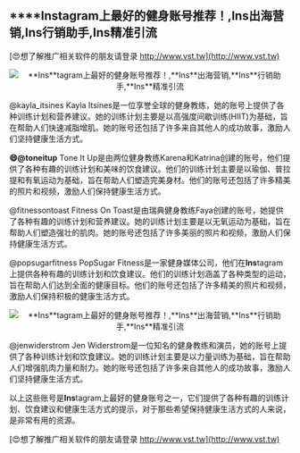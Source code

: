 ## ****Ins**tagram上最好的健身账号推荐！,**Ins**出海营销,**Ins**行销助手,**Ins**精准引流**

[😍想了解推广相关软件的朋友请登录 http://www.vst.tw](http://www.vst.tw)

 <center><img src="https://vst.tw/MP4/tuiguang/png/1.png" alt="**Ins**tagram上最好的健身账号推荐！,**Ins**出海营销,**Ins**行销助手,**Ins**精准引流"></center>

@kayla_itsines
Kayla Itsines是一位享誉全球的健身教练，她的账号上提供了各种训练计划和营养建议。她的训练计划主要是以高强度间歇训练(HIIT)为基础，旨在帮助人们快速减脂增肌。她的账号还包括了许多来自其他人的成功故事，激励人们坚持健康生活方式。

**😄@toneitup**
Tone It Up是由两位健身教练Karena和Katrina创建的账号，他们提供了各种有趣的训练计划和美味的饮食建议。他们的训练计划主要是以瑜伽、普拉提和有氧运动为基础，旨在帮助人们塑造完美身材。他们的账号还包括了许多精美的照片和视频，激励人们保持健康生活方式。

@fitnessontoast
Fitness On Toast是由瑞典健身教练Faya创建的账号，她提供了各种有趣的训练计划和营养建议。她的训练计划主要是以无氧运动为基础，旨在帮助人们塑造强壮的肌肉。她的账号还包括了许多美丽的照片和视频，激励人们保持健康生活方式。

@popsugarfitness
PopSugar Fitness是一家健身媒体公司，他们在**Ins**tagram上提供各种有趣的训练计划和饮食建议。他们的训练计划涵盖了各种类型的运动，旨在帮助人们达到全面的健康目标。他们的账号还包括了许多精美的照片和视频，激励人们保持积极的健康生活方式。

 <center><img src="https://vst.tw/MP4/tuiguang/png/8.png" alt="**Ins**tagram上最好的健身账号推荐！,**Ins**出海营销,**Ins**行销助手,**Ins**精准引流"></center>

@jenwiderstrom
Jen Widerstrom是一位知名的健身教练和演员，她的账号上提供了各种训练计划和饮食建议。她的训练计划主要是以力量训练为基础，旨在帮助人们增强肌肉力量和耐力。她的账号还包括了许多来自其他人的成功故事，激励人们坚持健康生活方式。

以上这些账号是**Ins**tagram上最好的健身账号之一，它们提供了各种有趣的训练计划、饮食建议和健康生活方式的提示，对于那些希望保持健康生活方式的人来说，是非常有用的资源。

[😍想了解推广相关软件的朋友请登录 http://www.vst.tw](http://www.vst.tw)



